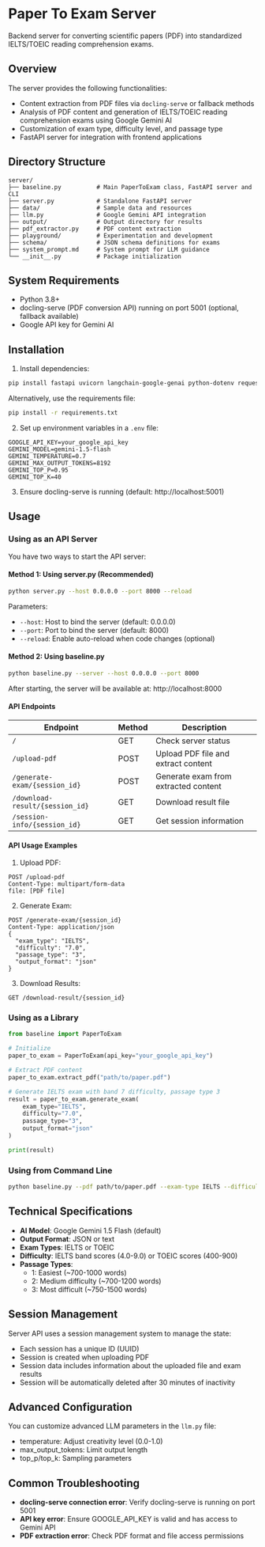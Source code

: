 # Paper To Exam Server

Backend server for converting scientific papers (PDF) into standardized IELTS/TOEIC reading comprehension exams.

## Overview

The server provides the following functionalities:

- Content extraction from PDF files via `docling-serve` or fallback methods
- Analysis of PDF content and generation of IELTS/TOEIC reading comprehension exams using Google Gemini AI
- Customization of exam type, difficulty level, and passage type
- FastAPI server for integration with frontend applications

## Directory Structure

```
server/
├── baseline.py          # Main PaperToExam class, FastAPI server and CLI
├── server.py            # Standalone FastAPI server
├── data/                # Sample data and resources
├── llm.py               # Google Gemini API integration
├── output/              # Output directory for results
├── pdf_extractor.py     # PDF content extraction
├── playground/          # Experimentation and development
├── schema/              # JSON schema definitions for exams
├── system_prompt.md     # System prompt for LLM guidance
└── __init__.py          # Package initialization
```

## System Requirements

- Python 3.8+
- docling-serve (PDF conversion API) running on port 5001 (optional, fallback available)
- Google API key for Gemini AI

## Installation

1. Install dependencies:

```bash
pip install fastapi uvicorn langchain-google-genai python-dotenv requests
```

Alternatively, use the requirements file:

```bash
pip install -r requirements.txt
```

2. Set up environment variables in a `.env` file:

```
GOOGLE_API_KEY=your_google_api_key
GEMINI_MODEL=gemini-1.5-flash
GEMINI_TEMPERATURE=0.7
GEMINI_MAX_OUTPUT_TOKENS=8192
GEMINI_TOP_P=0.95
GEMINI_TOP_K=40
```

3. Ensure docling-serve is running (default: http://localhost:5001)

## Usage

### Using as an API Server

You have two ways to start the API server:

#### Method 1: Using server.py (Recommended)

```bash
python server.py --host 0.0.0.0 --port 8000 --reload
```

Parameters:
- `--host`: Host to bind the server (default: 0.0.0.0)
- `--port`: Port to bind the server (default: 8000)
- `--reload`: Enable auto-reload when code changes (optional)

#### Method 2: Using baseline.py

```bash
python baseline.py --server --host 0.0.0.0 --port 8000
```

After starting, the server will be available at: http://localhost:8000

#### API Endpoints

| Endpoint | Method | Description |
|----------|--------|-------------|
| `/` | GET | Check server status |
| `/upload-pdf` | POST | Upload PDF file and extract content |
| `/generate-exam/{session_id}` | POST | Generate exam from extracted content |
| `/download-result/{session_id}` | GET | Download result file |
| `/session-info/{session_id}` | GET | Get session information |

#### API Usage Examples

1. Upload PDF:
```
POST /upload-pdf
Content-Type: multipart/form-data
file: [PDF file]
```

2. Generate Exam:
```
POST /generate-exam/{session_id}
Content-Type: application/json
{
  "exam_type": "IELTS",
  "difficulty": "7.0",
  "passage_type": "3",
  "output_format": "json"
}
```

3. Download Results:
```
GET /download-result/{session_id}
```

### Using as a Library

```python
from baseline import PaperToExam

# Initialize
paper_to_exam = PaperToExam(api_key="your_google_api_key")

# Extract PDF content
paper_to_exam.extract_pdf("path/to/paper.pdf")

# Generate IELTS exam with band 7 difficulty, passage type 3
result = paper_to_exam.generate_exam(
    exam_type="IELTS",
    difficulty="7.0",
    passage_type="3",
    output_format="json"
)

print(result)
```

### Using from Command Line

```bash
python baseline.py --pdf path/to/paper.pdf --exam-type IELTS --difficulty 7.0 --passage-type 3
```

## Technical Specifications

- **AI Model**: Google Gemini 1.5 Flash (default)
- **Output Format**: JSON or text
- **Exam Types**: IELTS or TOEIC
- **Difficulty**: IELTS band scores (4.0-9.0) or TOEIC scores (400-900)
- **Passage Types**:
  - 1: Easiest (~700-1000 words)
  - 2: Medium difficulty (~700-1200 words)
  - 3: Most difficult (~750-1500 words)

## Session Management

Server API uses a session management system to manage the state:
- Each session has a unique ID (UUID)
- Session is created when uploading PDF
- Session data includes information about the uploaded file and exam results
- Session will be automatically deleted after 30 minutes of inactivity

## Advanced Configuration

You can customize advanced LLM parameters in the `llm.py` file:

- temperature: Adjust creativity level (0.0-1.0)
- max_output_tokens: Limit output length
- top_p/top_k: Sampling parameters

## Common Troubleshooting

- **docling-serve connection error**: Verify docling-serve is running on port 5001
- **API key error**: Ensure GOOGLE_API_KEY is valid and has access to Gemini API
- **PDF extraction error**: Check PDF format and file access permissions